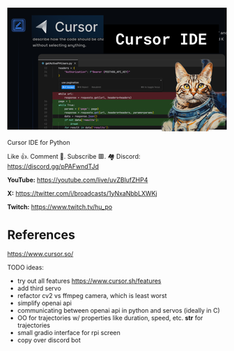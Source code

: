 ![](thumbnails/17.09.2023.png)

Cursor IDE for Python

Like 👍. Comment 💬. Subscribe 🟥.
🏘 Discord: https://discord.gg/pPAFwndTJd

**YouTube:** https://youtube.com/live/uvZBlufZHP4

**X:** https://twitter.com/i/broadcasts/1yNxaNbbLXWKj

**Twitch:** https://www.twitch.tv/hu_po


# References


https://www.cursor.so/

TODO ideas:

- try out all features https://www.cursor.sh/features
- add third servo
- refactor cv2 vs ffmpeg camera, which is least worst
- simplify openai api
- communicating between openai api in python and servos (ideally in C)
- OO for trajectories w/ properties like duration, speed, etc. __str__ for trajectories
- small gradio interface for rpi screen
- copy over discord bot